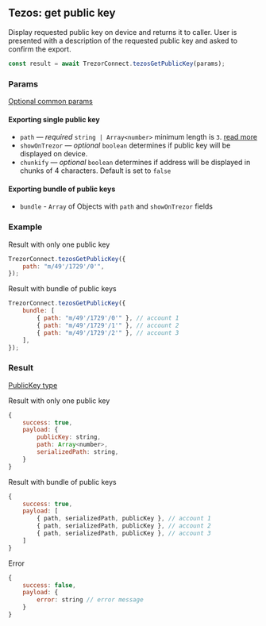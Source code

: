 ## Tezos: get public key

Display requested public key on device and returns it to caller.
User is presented with a description of the requested public key and asked to confirm the export.

```javascript
const result = await TrezorConnect.tezosGetPublicKey(params);
```

### Params

[Optional common params](commonParams.md)

#### Exporting single public key

-   `path` — _required_ `string | Array<number>` minimum length is `3`. [read more](../path.md)
-   `showOnTrezor` — _optional_ `boolean` determines if public key will be displayed on device.
-   `chunkify` — _optional_ `boolean` determines if address will be displayed in chunks of 4 characters. Default is set to `false`

#### Exporting bundle of public keys

-   `bundle` - `Array` of Objects with `path` and `showOnTrezor` fields

### Example

Result with only one public key

```javascript
TrezorConnect.tezosGetPublicKey({
    path: "m/49'/1729'/0'",
});
```

Result with bundle of public keys

```javascript
TrezorConnect.tezosGetPublicKey({
    bundle: [
        { path: "m/49'/1729'/0'" }, // account 1
        { path: "m/49'/1729'/1'" }, // account 2
        { path: "m/49'/1729'/2'" }, // account 3
    ],
});
```

### Result

[PublicKey type](https://github.com/trezor/trezor-suite/blob/develop/packages/connect/src/types/params.ts)

Result with only one public key

```javascript
{
    success: true,
    payload: {
        publicKey: string,
        path: Array<number>,
        serializedPath: string,
    }
}
```

Result with bundle of public keys

```javascript
{
    success: true,
    payload: [
        { path, serializedPath, publicKey }, // account 1
        { path, serializedPath, publicKey }, // account 2
        { path, serializedPath, publicKey }, // account 3
    ]
}
```

Error

```javascript
{
    success: false,
    payload: {
        error: string // error message
    }
}
```
